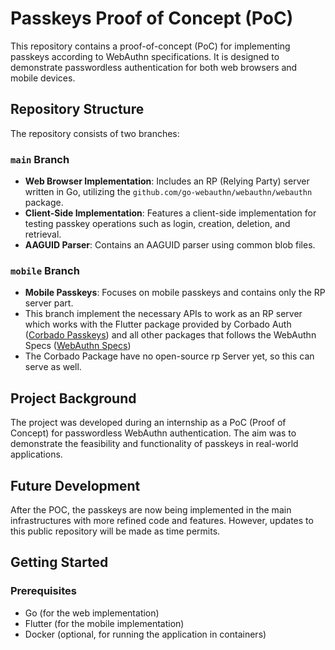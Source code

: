 # Passkeys Proof of Concept (PoC)

This repository contains a proof-of-concept (PoC) for implementing passkeys according to WebAuthn specifications. It is designed to demonstrate passwordless authentication for both web browsers and mobile devices.

## Repository Structure

The repository consists of two branches:

### `main` Branch

- **Web Browser Implementation**: Includes an RP (Relying Party) server written in Go, utilizing the `github.com/go-webauthn/webauthn/webauthn` package.
- **Client-Side Implementation**: Features a client-side implementation for testing passkey operations such as login, creation, deletion, and retrieval.
- **AAGUID Parser**: Contains an AAGUID parser using common blob files.

### `mobile` Branch

- **Mobile Passkeys**: Focuses on mobile passkeys and contains only the RP server part.
- This branch implement the necessary APIs to work as an RP server which works with the Flutter package provided by Corbado Auth ([Corbado Passkeys](https://pub.dev/packages/passkeys)) and all other packages that follows the WebAuthn Specs ([WebAuthn Specs](https://www.w3.org/TR/webauthn-2/))
- The Corbado Package have no open-source rp Server yet, so this can serve as well.
  
## Project Background

The project was developed during an internship as a PoC (Proof of Concept) for passwordless WebAuthn authentication. 
The aim was to demonstrate the feasibility and functionality of passkeys in real-world applications. 

## Future Development

After the POC, the passkeys are now being implemented in the main infrastructures with more refined code and features. 
However, updates to this public repository will be made as time permits.

## Getting Started

### Prerequisites

- Go (for the web implementation)
- Flutter (for the mobile implementation)
- Docker (optional, for running the application in containers)
